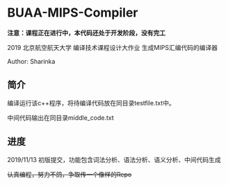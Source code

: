 # BUAA-MIPS-Compiler
**注意：课程正在进行中，本代码还处于开发阶段，没有完工**

2019 北京航空航天大学 编译技术课程设计大作业 生成MIPS汇编代码的编译器

Author: Sharinka

## 简介

编译运行该c++程序，将待编译代码放在同目录testfile.txt中。

中间代码输出在同目录middle_code.txt

## 进度

2019/11/13 初版提交，功能包含词法分析、语法分析、语义分析、中间代码生成



~~认真编程，努力不鸽，争取传一个像样的Repo~~